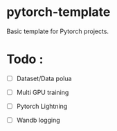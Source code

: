# pytorch-template
Basic template for Pytorch projects.


# Todo :
- [ ] Dataset/Data polua
- [ ] Multi GPU training
- [ ] Pytorch Lightning
- [ ] Wandb logging

